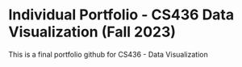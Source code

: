# Individual Portfolio - CS436 Data Visualization (Fall 2023)
This is a final portfolio github for CS436 - Data Visualization
